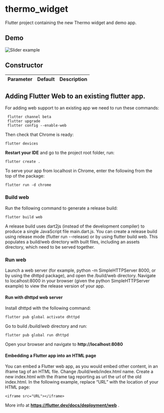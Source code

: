 # thermo_widget

Flutter project containing the new Thermo widget and demo app.

## Demo

![Slider example](demo.gif)

## Constructor

| Parameter |   Default   | Description |
| - | - | - |


## Adding Flutter Web to an existing flutter app.

For adding web support to an existing app we need to run these commands:
```
 flutter channel beta
 flutter upgrade
 flutter config --enable-web
```
Then check that Chrome is ready:
```
flutter devices
```
**Restart your IDE** and go to the project root folder, run:
```
flutter create .
```
To serve your app from localhost in Chrome, enter the following from the top of the package:
```
flutter run -d chrome
```

### Build web
Run the following command to generate a release build:
```
flutter build web
```
A release build uses dart2js (instead of the development compiler) to produce a single JavaScript 
file main.dart.js. You can create a release build using release mode (flutter run --release) or by
using flutter build web. This populates a build/web directory with built files, including an assets
directory, which need to be served together.

### Run web
Launch a web server (for example, python -m SimpleHTTPServer 8000, or by using the dhttpd package),
and open the /build/web directory. Navigate to localhost:8000 in your browser (given the python
SimpleHTTPServer example) to view the release version of your app.

#### Run with dhttpd web server
Install dhttpd with the following command:
```
flutter pub global activate dhttpd
```
Go to build */build/web* directory and run:
```
flutter pub global run dhttpd
```
Open your browser and navigate to **http://localhost:8080**

#### Embedding a Flutter app into an HTML page
You can embed a Flutter web app, as you would embed other content, in an iframe tag of an HTML file.
Change /build/web/index.html name. Create a new index.html with the iframe tag reporting as url the
url of the old index.html.
In the following example, replace “URL” with the location of your HTML page:
```
<iframe src="URL"></iframe>
```
More info at **https://flutter.dev/docs/deployment/web** .


